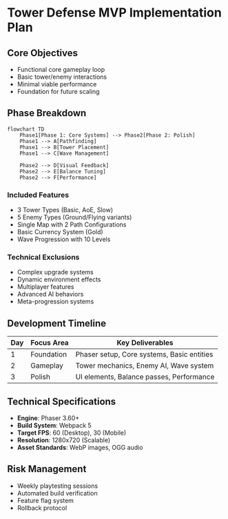 # Tower Defense MVP Implementation Plan

## Core Objectives
- Functional core gameplay loop
- Basic tower/enemy interactions
- Minimal viable performance
- Foundation for future scaling

## Phase Breakdown

```mermaid
flowchart TD
    Phase1[Phase 1: Core Systems] --> Phase2[Phase 2: Polish]
    Phase1 --> A[Pathfinding]
    Phase1 --> B[Tower Placement]
    Phase1 --> C[Wave Management]
    
    Phase2 --> D[Visual Feedback]
    Phase2 --> E[Balance Tuning]
    Phase2 --> F[Performance]
```

### Included Features
- 3 Tower Types (Basic, AoE, Slow)
- 5 Enemy Types (Ground/Flying variants)
- Single Map with 2 Path Configurations
- Basic Currency System (Gold)
- Wave Progression with 10 Levels

### Technical Exclusions
- Complex upgrade systems
- Dynamic environment effects
- Multiplayer features
- Advanced AI behaviors
- Meta-progression systems

## Development Timeline

| Day | Focus Area | Key Deliverables |
|-----|------------|------------------|
| 1   | Foundation | Phaser setup, Core systems, Basic entities |
| 2   | Gameplay   | Tower mechanics, Enemy AI, Wave system |
| 3   | Polish     | UI elements, Balance passes, Performance |

## Technical Specifications
- **Engine**: Phaser 3.60+
- **Build System**: Webpack 5
- **Target FPS**: 60 (Desktop), 30 (Mobile)
- **Resolution**: 1280x720 (Scalable)
- **Asset Standards**: WebP images, OGG audio

## Risk Management
- Weekly playtesting sessions
- Automated build verification
- Feature flag system
- Rollback protocol
